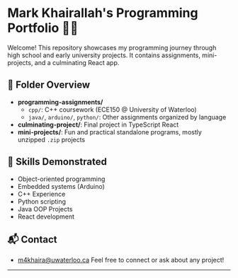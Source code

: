 # Mark Khairallah's Programming Portfolio 👨‍💻

Welcome! This repository showcases my programming journey through high school and early university projects. It contains assignments, mini-projects, and a culminating React app.

## 📁 Folder Overview

- **programming-assignments/**
  - `cpp/`: C++ coursework (ECE150 @ University of Waterloo)
  - `java/`, `arduino/`, `python/`: Other assignments organized by language
- **culminating-project/**: Final project in TypeScript React
- **mini-projects/**: Fun and practical standalone programs, mostly unzipped `.zip` projects

## 🔧 Skills Demonstrated

- Object-oriented programming
- Embedded systems (Arduino)
- C++ Experience
- Python scripting
- Java OOP Projects
- React development

## 📬 Contact
- m4khaira@uwaterloo.ca
Feel free to connect or ask about any project!

---

